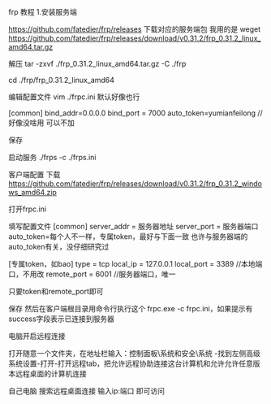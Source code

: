 frp 教程
1.安装服务端

https://github.com/fatedier/frp/releases 下载对应的服务端包
我用的是 weget https://github.com/fatedier/frp/releases/download/v0.31.2/frp_0.31.2_linux_amd64.tar.gz

解压 tar -zxvf ./frp_0.31.2_linux_amd64.tar.gz -C ./frp

cd ./frp/frp_0.31.2_linux_amd64

编辑配置文件
vim ./frpc.ini
默认好像也行

[common]
bind_addr=0.0.0.0
bind_port = 7000
auto_token=yumianfeilong //好像没啥用 可以不加


保存

启动服务
./frps -c ./frps.ini


客户端配置
下载 https://github.com/fatedier/frp/releases/download/v0.31.2/frp_0.31.2_windows_amd64.zip

打开frpc.ini

填写配置文件
[common]
server_addr = 服务器地址
server_port = 服务器端口
auto_token=每个人不一样，专属token，最好与下面一致 也许与服务器端的auto_token有关，没仔细研究过

[专属token，如bao]
type = tcp
local_ip = 127.0.0.1
local_port = 3389 //本地端口，不用改
remote_port = 6001 //服务器端口，唯一

只要token和remote_port即可

保存
然后在客户端根目录用命令行执行这个 frpc.exe -c frpc.ini，如果提示有success字段表示已连接到服务器

电脑开启远程连接

打开随意一个文件夹，在地址栏输入：控制面板\系统和安全\系统 -找到左侧高级系统设置-打开-打开远程tab，把允许远程协助连接这台计算机和允许允许任意版本远程桌面的计算机连接

自己电脑
搜索远程桌面连接 输入ip:端口 即可访问
